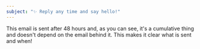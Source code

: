 ```yaml
---
subject: "✨ Reply any time and say hello!"
---
```


This email is sent after 48 hours and, as you can see, it's a cumulative thing and doesn't depend on the email behind it. This makes it clear what is sent and when!